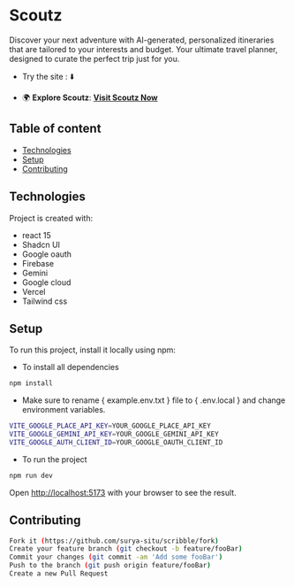 # Scoutz
Discover your next adventure with AI-generated, personalized itineraries that are tailored to your interests and budget. Your ultimate travel planner, designed to curate the perfect trip just for you.

- Try the site : ⬇️

- 🌍 **Explore Scoutz**: [**Visit Scoutz Now**](https://scoutz.vercel.app/)


## Table of content
* [Technologies](#technologies)
* [Setup](#setup)
* [Contributing](#contributing)

## Technologies
Project is created with:
* react 15
* Shadcn UI
* Google oauth
* Firebase
* Gemini
* Google cloud
* Vercel
* Tailwind css

## Setup
To run this project, install it locally using npm:

- To install all dependencies
```bash
npm install
```
- Make sure to rename { example.env.txt } file to { .env.local } and  change environment variables.
```bash
VITE_GOOGLE_PLACE_API_KEY=YOUR_GOOGLE_PLACE_API_KEY
VITE_GOOGLE_GEMINI_API_KEY=YOUR_GOOGLE_GEMINI_API_KEY
VITE_GOOGLE_AUTH_CLIENT_ID=YOUR_GOOGLE_OAUTH_CLIENT_ID
```

- To run the project
```bash
npm run dev
```
Open [http://localhost:5173](http://localhost:5173) with your browser to see the result.

## Contributing
```bash
Fork it (https://github.com/surya-situ/scribble/fork)
Create your feature branch (git checkout -b feature/fooBar)
Commit your changes (git commit -am 'Add some fooBar')
Push to the branch (git push origin feature/fooBar)
Create a new Pull Request
```